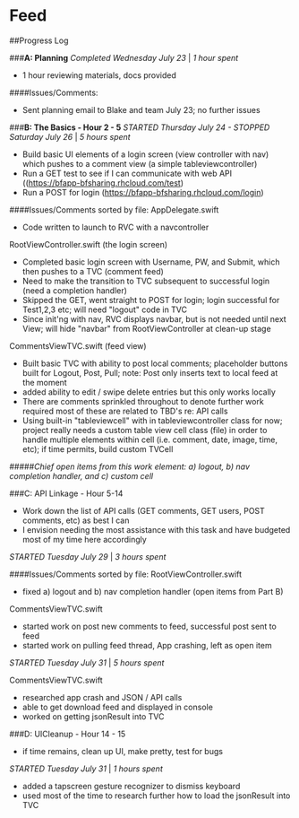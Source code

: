 Feed
====

##Progress Log

###**A: Planning**
*Completed Wednesday July 23* |  *1 hour spent* 
- 1 hour reviewing materials, docs provided 

####Issues/Comments:
 * Sent planning email to Blake and team July 23; no further issues

###**B: The Basics - Hour 2 - 5**
*STARTED Thursday July 24 - STOPPED Saturday July 26* | *5 hours spent*
- Build basic UI elements of a login screen (view controller with nav) which pushes to a comment view (a simple tableviewcontroller)
- Run a GET test to see if I can communicate with web API ((https://bfapp-bfsharing.rhcloud.com/test)
- Run a POST for login (https://bfapp-bfsharing.rhcloud.com/login) 

####Issues/Comments sorted by file:
AppDelegate.swift
 * Code written to launch to RVC with a navcontroller

RootViewController.swift (the login screen)
 * Completed basic login screen with Username, PW, and Submit, which then pushes to a TVC (comment feed)
 * Need to make the transition to TVC subsequent to successful login (need a completion handler)
 * Skipped the GET, went straight to POST for login; login successful for Test1,2,3 etc; will need "logout" code in TVC
 * Since init'ng with nav, RVC displays navbar, but is not needed until next View; will hide "navbar" from RootViewController at clean-up stage

CommentsViewTVC.swift (feed view)
 * Built basic TVC with ability to post local comments; placeholder buttons built for Logout, Post, Pull; note: Post only inserts text to local feed at the moment
 * added ability to edit / swipe delete entries but this only works locally 
 * There are comments sprinkled throughout to denote further work required most of these are related to TBD's re: API calls
 * Using built-in "tableviewcell" with in tableviewcontroller class for now; project really needs a custom table view cell class (file) in order to handle multiple elements within cell (i.e. comment, date, image, time, etc); if time permits, build custom TVCell

#####*Chief open items from this work element: a) logout, b) nav completion handler, and c) custom cell*


###C: API Linkage -  Hour 5-14 


- Work down the list of API calls (GET comments, GET users, POST comments, etc) as best I can 
- I envision needing the most assistance with this task and have budgeted most of my time here accordingly

*STARTED Tuesday July 29* | *3 hours spent*

####Issues/Comments sorted by file:
RootViewController.swift
* fixed a) logout and b) nav completion handler (open items from Part B)

CommentsViewTVC.swift
* started work on post new comments to feed, successful post sent to feed
* started work on pulling feed thread, App crashing, left as open item

*STARTED Tuesday July 31* | *5 hours spent*

CommentsViewTVC.swift
* researched app crash and JSON / API calls
* able to get download feed and displayed in console
* worked on getting jsonResult into TVC

###D: UICleanup - Hour 14 - 15 
- if time remains, clean up UI, make pretty, test for bugs

*STARTED Tuesday July 31* | *1 hours spent*

* added a tapscreen gesture recognizer to dismiss keyboard
* used most of the time to research further how to load the jsonResult into TVC


